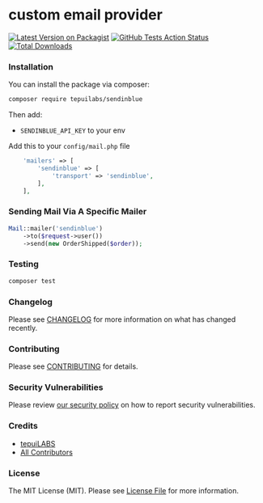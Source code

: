 # custom email provider

[![Latest Version on Packagist](https://img.shields.io/packagist/v/tepuilabs/sendinblue.svg?style=flat-square)](https://packagist.org/packages/tepuilabs/sendinblue)
[![GitHub Tests Action Status](https://img.shields.io/github/workflow/status/tepuilabs/sendinblue/run-tests?label=tests)](https://github.com/tepuilabs/sendinblue/actions?query=workflow%3Arun-tests+branch%3Amaster)
[![Total Downloads](https://img.shields.io/packagist/dt/tepuilabs/sendinblue.svg?style=flat-square)](https://packagist.org/packages/tepuilabs/sendinblue)



### Installation

You can install the package via composer:

```bash
composer require tepuilabs/sendinblue
```

Then add:

- `SENDINBLUE_API_KEY` to your env

Add this to your `config/mail.php` file

```php
    'mailers' => [
		'sendinblue' => [
			'transport' => 'sendinblue',
		],
    ],
```
### Sending Mail Via A Specific Mailer

```php
Mail::mailer('sendinblue')
    ->to($request->user())
    ->send(new OrderShipped($order));
```


### Testing

``` bash
composer test
```

### Changelog

Please see [CHANGELOG](CHANGELOG.md) for more information on what has changed recently.

### Contributing

Please see [CONTRIBUTING](.github/CONTRIBUTING.md) for details.

### Security Vulnerabilities

Please review [our security policy](../../security/policy) on how to report security vulnerabilities.

### Credits

- [tepuiLABS](https://github.com/tepuiLABS)
- [All Contributors](../../contributors)

### License

The MIT License (MIT). Please see [License File](LICENSE.md) for more information.
